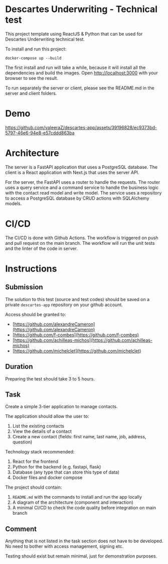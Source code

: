 # Descartes Underwriting - Technical test

This project template using ReactJS & Python that can be used for Descartes Underwriting technical test.

To install and run this project:

```
docker-compose up --build
```

The first install and run will take a while, because it will install all the dependencies and build the images.
Open [http://localhost:3000](http://localhost:3000) with your browser to see the result.

To run separately the server or client, please see the README.md in the server and client folders.

# Demo

https://github.com/valeeraZ/descartes-app/assets/39196828/ec9373bd-5797-46e6-94e8-e57cddd863ba


# Architecture

The server is a FastAPI application that uses a PostgreSQL database. The client is a React application with Next.js that uses the server API.

For the server, the FastAPI uses a router to handle the requests. The router uses a query service and a command service to handle the business logic with the contact read model and write model. The service uses a repository to access a PostgreSQL database by CRUD actions with SQLAlchemy models.

# CI/CD


The CI/CD is done with Github Actions. The workflow is triggered on push and pull request on the main branch. The workflow will run the unit tests and the linter of the code in server.

# Instructions

## Submission

The solution to this test (source and test codes) should be saved on a private `descartes-app` repository on your github account.

Access should be granted to:

- [https://github.com/alexandreCameron](https://github.com/alexandreCameron)
- [https://github.com/f-combes](https://github.com/f-combes)
- [https://github.com/achilleas-michos](https://github.com/achilleas-michos)
- [https://github.com/michelclet](https://github.com/michelclet)

## Duration

Preparing the test should take 3 to 5 hours.

## Task

Create a simple 3-tier application to manage contacts.

The application should allow the user to:

1. List the existing contacts
2. View the details of a contact
3. Create a new contact (fields: first name, last name, job, address, question)

Technology stack recommended:

1. React for the frontend
2. Python for the backend (e.g. fastapi, flask)
3. Database (any type that can store this type of data)
4. Docker files and docker compose

The project should contain:

1. `README.md` with the commands to install and run the app locally
2. A diagram of the architecture (component and interaction)
3. A minimal CI/CD to check the code quality before integration on main branch

## Comment

Anything that is not listed in the task section does not have to be developed.
No need to bother with access management, signing etc.

Testing should exist but remain minimal, just for demonstration purposes.
